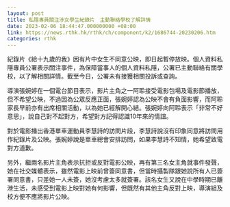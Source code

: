 ```yaml
---
layout: post
title: 私隱專員關注涉女學生紀錄片　主動聯絡學校了解詳情
date: 2023-02-06 18:44:47.000000000 +08:00
link: https://news.rthk.hk/rthk/ch/component/k2/1686744-20230206.htm
categories: rthk
---
```


紀錄片《給十九歲的我》因有片中女生不同意公映，即日起暫停放映。個人資料私隱專員公署表示關注事件，為保障當事人的個人資料私隱，公署已主動聯絡有關學校，以了解相關詳情。截至今日，公署未有接獲相關投訴或查詢。

導演張婉婷在一個電台節目表示，影片主角之一阿聆接受電影包場及電影節播放，但不希望公映，不過因為公眾反應正面，張婉婷認為公映不會有負面影響，而阿聆家長早前亦有出席相關活動，以為她已經解開心結。張婉婷向阿聆表示「非常不好意思」，說自己對不起對方，希望對方記得認識10年來的情誼。

對於電影播出香港單車運動員李慧詩的訪問片段，李慧詩說沒有印象同意將訪問用作紀錄片及公映。張婉婷說是單車總會安排訪問，如果李慧詩不知情，她希望致電對方道歉。

另外，繼兩名影片主角表示抗拒或反對電影公映，再有第三名女主角就事件發聲，她在社交媒體表示，雖然電影上映前曾簽同意書，但當時攝製隊跟她說所有人已簽署同意書，只差她一人未簽，她沒考慮太多就簽署。該名女生又說在中學時期已離港生活，未感受到電影上映對她有何影響，但既然有其他主角反對上映，導演組及校方便不應將影片公映。
